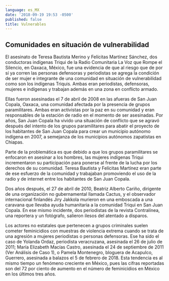 ```yaml
---
language: es_MX
date: '2018-09-19 19:53 -0500'
published: false
title: Vulnerables
---
```

## Comunidades en situación de vulnerabilidad

El asesinato de Teresa Bautista Merino y Felícitas Martínez Sánchez,  dos conductoras indígenas Triqui de la Radio Comunitaria La Voz que Rompe el Silencio, en Oaxaca, México, fue una evidencia de que al riesgo que de por sí ya corren las personas defensoras y periodistas se agrega la condición de ser mujer e integrante de una comunidad en situación de vulnerabilidad como son los indígenas Triquis. Ambas eran periodistas, defensoras, mujeres e indígenas y trabajan además en una zona en conflicto armado.

Ellas fueron asesinadas el 7 de abril de 2008 en las afueras de San Juan Copala, Oaxaca, una comunidad afectada por la presencia de grupos paramilitares. Ambas eran activistas por la paz en su comunidad y eran responsables de la estación de radio en el momento de ser asesinadas. Por años, San Juan Copala ha vivido una situación de conflicto que se agravó después del intento de los grupos paramilitares para abatir el proyecto de los habitantes de San Juan Copala para crear un municipio autónomo indígena en 2007, a semejanza de los municipios autónomos zapatistas en Chiapas.

Parte de la problemática es que debido a que los grupos paramilitares se enfocaron en asesinar a los hombres, las mujeres indígenas Triqui incrementaron su participación para ponerse al frente de la lucha por los derechos de su comunidad. Teresa Bautista y Felícitas Martínez eran parte de ese esfuerzo de la comunidad y trabajaban promoviendo el uso de la radio y de internet entre los habitantes de San Juan Copala.

Dos años después, el 27 de abril de 2010, Beatriz Alberto Cariño, dirigente de una organización no gubernamental llamada Cactus, y el observador internacional finlandés Jiry Jakkola murieron en una emboscada a una caravana  que llevaba ayuda humanitaria a la comunidad Triqui en San Juan Copala. En ese mismo incidente, dos periodistas de la revista Contralínea, una reportera y un fotógrafo, salieron ilesos del atentado a disparos.

Los actores  no estatales que pertenecen a grupos criminales suelen cometer feminicidios con muestras de violencia extrema cuando se trata de una agresión a mujeres periodistas o personas defensoras. Ese ha sido el caso de Yolanda Ordaz, periodista veracruzana, asesinada el 26 de julio de 2011; María Elizabeth Macías Castro, asesinada el 24 de septiembre de 2011 (Ver Análisis de Caso 1), o Pamela Montenegro, bloguera de Acapulco, Guerrero, asesinada a balazos el 5 de febrero de 2018. Esta tendencia es al mismo tiempo un fenómeno creciente en México, pues las cifras reportadas son del 72 por ciento de aumento en el número de feminicidios en México en los últimos tres años.

